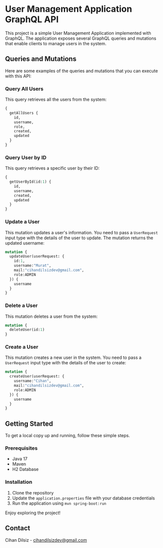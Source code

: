# User Management Application GraphQL API

This project is a simple User Management Application implemented with GraphQL. The application exposes several GraphQL queries and mutations that enable clients to manage users in the system.

## Queries and Mutations

Here are some examples of the queries and mutations that you can execute with this API:

### Query All Users

This query retrieves all the users from the system:

```graphql
{
  getAllUsers {
    id,
    username,
    role,
    created,
    updated
  }
}
```

### Query User by ID

This query retrieves a specific user by their ID:

```graphql
{
  getUserById(id:1) {
    id,
    username,
    created,
    updated
  }
}
```

### Update a User

This mutation updates a user's information. You need to pass a `UserRequest` input type with the details of the user to update. The mutation returns the updated username:

```graphql
mutation {
  updateUser(userRequest: {
    id:1,
    username:"Murat",
    mail:"cihandilsizdev@gmail.com",
    role:ADMIN
  }) {
    username
  }
}
```

### Delete a User

This mutation deletes a user from the system:

```graphql
mutation {
  deleteUser(id:1)
}
```

### Create a User

This mutation creates a new user in the system. You need to pass a `UserRequest` input type with the details of the user to create:

```graphql
mutation {
  createUser(userRequest: {
    username:"Cihan",
    mail:"cihandilsizdev@gmail.com",
    role:ADMIN
  }) {
    username
  }
}
```

## Getting Started

To get a local copy up and running, follow these simple steps.

### Prerequisites

- Java 17
- Maven
- H2 Database

### Installation

1. Clone the repository
2. Update the `application.properties` file with your database credentials
3. Run the application using `mvn spring-boot:run`

Enjoy exploring the project!


## Contact

Cihan Dilsiz - cihandilsizdev@gmail.com
